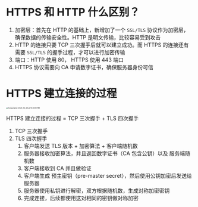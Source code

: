 # HTTPS 和 HTTP 什么区别？

1. 加密层：首先在 HTTP 的基础上，新增加了一个 `SSL/TLS` 协议作为加密层，确保数据的传输安全性。HTTP 是明文传输，比较容易受到攻击
2. HTTP 的连接只要 TCP 三次握手后就可以建立成功。而 HTTPS 的连接还有需要 `SSL/TLS` 的握手过程，才可以进行加密传输
3. 端口：HTTP 使用 80， HTTPS 使用 443 端口
4. HTTPS 协议需要向 CA 申请数字证书，确保服务器身份可信





# HTTPS 建立连接的过程

<img src="./images/Screenshot 2025-02-28 at 10.08.14 PM.png" alt="Screenshot 2025-02-28 at 10.08.14 PM" style="zoom: 33%;" />

HTTPS 建立连接的过程 = TCP 三次握手 + TLS 四次握手

1. TCP 三次握手
2. TLS 四次握手
   1. 客户端发送 TLS 版本 + 加密算法 + 客户端随机数
   2. 服务器接收加密算法，并且返回数字证书（CA 包含公钥）以及 服务端随机数
   3. 客户端接收到 CA 并且做验证
   4. 客户端生成 预主密钥（pre-master secret），然后使用公钥加密后发送给服务器
   5. 服务器使用私钥进行解密，双方根据随机数，生成对称加密密钥
   6. 完成连接，后续都使用这对相同的密钥做对称加密













